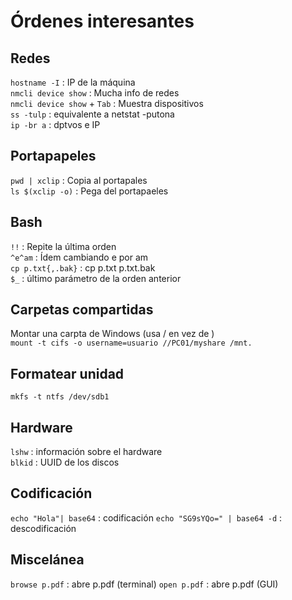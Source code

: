 # Órdenes interesantes

## Redes

`hostname -I`      : IP de la máquina  
`nmcli device show`         : Mucha info de redes  
`nmcli device show` + `Tab` : Muestra dispositivos  
`ss -tulp`         : equivalente a netstat -putona  
`ip -br a`         : dptvos e IP

## Portapapeles

`pwd | xclip`      : Copia al portapales  
`ls $(xclip -o)`   : Pega del portapaeles  


## Bash

`!!`               : Repite la última orden  
`^e^am`            : Ídem cambiando e por am  
`cp p.txt{,.bak}`  : cp p.txt p.txt.bak  
`$_`               : último parámetro de la orden anterior


## Carpetas compartidas

Montar una carpta de Windows (usa / en vez de \)  
`mount -t cifs -o username=usuario //PC01/myshare /mnt.`  


## Formatear unidad
`mkfs -t ntfs /dev/sdb1`  


## Hardware
`lshw`             : información sobre el hardware  
`blkid`            : UUID de los discos  


## Codificación
`echo "Hola"| base64`         : codificación
`echo "SG9sYQo=" | base64 -d` : descodificación

## Miscelánea
`browse p.pdf`     : abre p.pdf (terminal) 
`open p.pdf`       : abre p.pdf (GUI)

